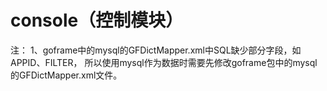 # console（控制模块）

注：
1、goframe中的mysql的GFDictMapper.xml中SQL缺少部分字段，如APPID、FILTER，
所以使用mysql作为数据时需要先修改goframe包中的mysql的GFDictMapper.xml文件。
